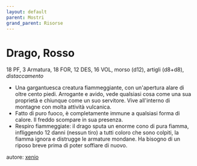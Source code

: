 ```yaml
---
layout: default
parent: Mostri
grand_parent: Risorse
---
```


# Drago, Rosso
18 PF, 3 Armatura, 18 FOR, 12 DES, 16 VOL, morso (d12), artigli (d8+d8), _distaccamento_  
- Una gargantuesca creatura fiammeggiante, con un'apertura alare di oltre cento piedi. Arrogante e avido, vede qualsiasi cosa come una sua proprietà e chiunque come un suo servitore. Vive all'interno di montagne con molta attività vulcanica.
- Fatto di puro fuoco, è completamente immune a qualsiasi forma di calore. Il freddo scompare in sua presenza.
- Respiro fiammeggiate: il drago sputa un enorme cono di pura fiamma, infliggendo 12 danni (nessun tiro) a tutti coloro che sono colpiti, la fiamma ignora e distrugge le armature mondane. Ha bisogno di un riposo breve prima di poter soffiare di nuovo.

autore: [xenio](https://xenioinabottle.blogspot.com)
